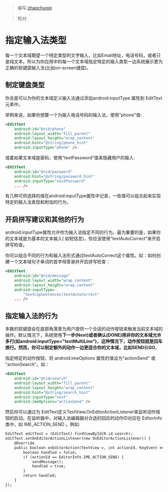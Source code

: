 > 编写:[zhaochunqi](https://github.com/zhaochunqi)

> 校对:

# 指定输入法类型

每一个文本域期望一个特定类型的文字输入，比如Email地址，电话号码，或者只是纯文本。所以为你应用中的每一个文本域指定特定的输入类型一边系统展示更为正确的软键盘输入法(比如on-screen键盘)。

## 制定键盘类型

你总是可以为你的文本域定义输入法通过添加android:inputType 属性到 EditText 元素中。

举例来说，如果你想要一个为输入电话号码的输入法，使用"phone"值:

```xml
<EditText
    android:id="@+id/phone"
    android:layout_width="fill_parent"
    android:layout_height="wrap_content"
    android:hint="@string/phone_hint"
    android:inputType="phone" />
```

或着如果文本域是密码，使用"textPassword"值来隐藏用户的输入:

```xml
<EditText
    android:id="@+id/password"
    android:hint="@string/password_hint"
    android:inputType="textPassword"
    ... />
```

有几种可供选择的值在android:inputType属性中记录，一些值可以组合起来实现特定的输入法表现和附加的行为。

## 开启拼写建议和其他的行为

android:inputType属性允许你为输入法指定不同的行为。最为重要的是，如果你的文本域是为基本的文本输入( 如短信息)，你应该使用"textAutoCorrect"来开启拼写检查。

你可以组合不同的行为和输入法形式通过textAutoCorrect这个属性。如：如何创建一个文本域句子单词的首字母答谢并开启拼写检查：

```xml
<EditText
    android:id="@+id/message"
    android:layout_width="wrap_content"
    android:layout_height="wrap_content"
    android:inputType=
        "textCapSentences|textAutoCorrect"
    ... />
```

## 指定输入法的行为

多数的软键盘会在底部角落里为用户提供一个合适的动作按钮来触发当前文本域的操作。默认情况下，系统使用**下一步(Next)**或者**确认(DONE)**除非你的文本域允许多行(如android:inputType="textMultiLine")，这种情况下，动作按钮就是回车换行。然而，你可以制定额外的动作一边更适合你的文本域，比如**SEND**和**GO**。

指定特定的动作按钮，将 android:imeOptions 属性的值设为"actionSend" 或 "actionSearch"。如：

```xml
<EditText
    android:id="@+id/search"
    android:layout_width="fill_parent"
    android:layout_height="wrap_content"
    android:hint="@string/search_hint"
    android:inputType="text"
    android:imeOptions="actionSend" />
```
然后你可以通过为 EditText定义TextView.OnEditorActionListener来监听动作按钮的启动。在监听器中，对输入法编辑器对合适的回应的动作ID对应在 EditorInfo 类中，如 IME_ACTION_SEND 。例如:

```xml
EditText editText = (EditText) findViewById(R.id.search);
editText.setOnEditorActionListener(new OnEditorActionListener() {
    @Override
    public boolean onEditorAction(TextView v, int actionId, KeyEvent event) {
        boolean handled = false;
        if (actionId == EditorInfo.IME_ACTION_SEND) {
            sendMessage();
            handled = true;
        }
        return handled;
    }
});
```



